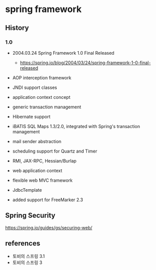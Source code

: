 # spring framework

## History
### 1.0
* 2004.03.24 Spring Framework 1.0 Final Released
  * https://spring.io/blog/2004/03/24/spring-framework-1-0-final-released

* AOP interception framework
* JNDI support classes
* application context concept
* generic transaction management
* Hibernate support
* iBATIS SQL Maps 1.3/2.0, integrated with Spring's transaction management
* mail sender abstraction
* scheduling support for Quartz and Timer
* RMI, JAX-RPC, Hessian/Burlap
* web application context
* flexible web MVC framework
* JdbcTemplate
* added support for FreeMarker 2.3

## Spring Security
https://spring.io/guides/gs/securing-web/

## references
* 토비의 스프링 3.1
* 토비의 스프링 3